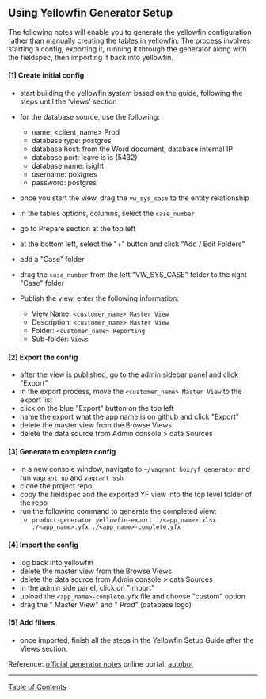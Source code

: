## Using Yellowfin Generator Setup

The following notes will enable you to generate the yellowfin configuration rather than manually creating the tables in yellowfin. The process involves starting a config, exporting it, running it through the generator along with the fieldspec, then importing it back into yellowfin.

#### [1] Create initial config
- start building the yellowfin system based on the guide, following the steps until the 'views' section
- for the database source, use the following:
	- name: <client_name> Prod
  - database type: postgres
  - database host: from the Word document, database internal IP
  - database port: leave is is (5432)
  - database name: isight
  - username: postgres
  - password: postgres

- once you start the view, drag the `vw_sys_case` to the entity relationship
- in the tables options, columns, select the `case_number`
- go to Prepare section at the top left
- at the bottom left, select the "+" button and click "Add / Edit Folders"
- add a "Case" folder
- drag the `case_number` from the left "VW_SYS_CASE" folder to the right "Case" folder
- Publish the view, enter the following information:
	- View Name: `<customer_name> Master View`
	- Description: `<customer_name> Master View`
	- Folder: `<customer_name> Reporting`
	- Sub-folder: `Views`

#### [2] Export the config
- after the view is published, go to the admin sidebar panel and click "Export"
- in the export process, move the `<customer_name> Master View` to the export list
- click on the blue "Export" button on the top left
- name the export what the app name is on github and click "Export"
- delete the master view from the Browse Views
- delete the data source from Admin console > data Sources

#### [3] Generate to complete config
- in a new console window, navigate to `~/vagrant_box/yf_generator` and run `vagrant up` and `vagrant ssh`
- clone the project repo
- copy the fieldspec and the exported YF view into the top level folder of the repo
- run the following command to generate the completed view:
	- `product-generator yellowfin-export ./<app_name>.xlsx ./<app_name>.yfx ./<app_name>-complete.yfx`

#### [4] Import the config
- log back into yellowfin
- delete the master view from the Browse Views
- delete the data source from Admin console > data Sources
- in the admin side panel, click on "Import"
- upload the `<app_name>-complete.yfx` file and choose "custom" option
- drag the "<app> Master View" and "<app> Prod" (database logo)

#### [5] Add filters
- once imported, finish all the steps in the Yellowfin Setup Guide after the Views section.


Reference: [official generator notes](https://github.com/i-Sight/isight-self-service/blob/master/docs/yellowfin.md)
online portal: [autobot](https://autobot.i-sight.com)

***
[Table of Contents](../README.md)
